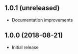 1.0.1 (unreleased)
------------------

* Documentation improvements


1.0.0 (2018-08-21)
------------------

* Initial release

